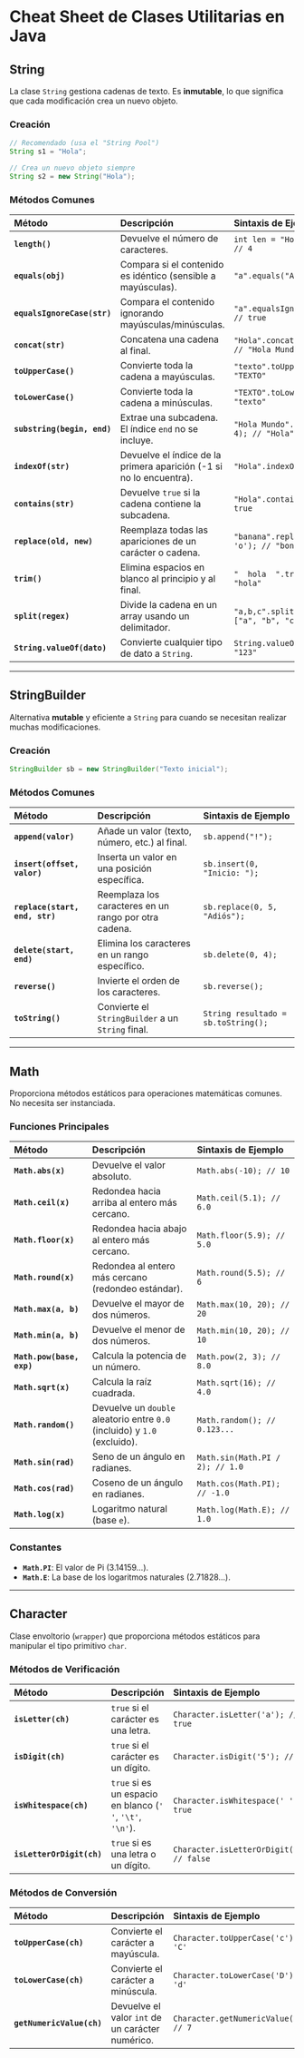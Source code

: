 # Cheat Sheet de Clases Utilitarias en Java

## String

La clase `String` gestiona cadenas de texto. Es **inmutable**, lo que significa que cada modificación crea un nuevo objeto.

### Creación

```java
// Recomendado (usa el "String Pool")
String s1 = "Hola";

// Crea un nuevo objeto siempre
String s2 = new String("Hola");
```

### Métodos Comunes

| Método | Descripción | Sintaxis de Ejemplo |
| :--- | :--- | :--- |
| **`length()`** | Devuelve el número de caracteres. | `int len = "Hola".length(); // 4` |
| **`equals(obj)`** | Compara si el contenido es idéntico (sensible a mayúsculas). | `"a".equals("A"); // false` |
| **`equalsIgnoreCase(str)`**| Compara el contenido ignorando mayúsculas/minúsculas. | `"a".equalsIgnoreCase("A"); // true` |
| **`concat(str)`** | Concatena una cadena al final. | `"Hola".concat(" Mundo"); // "Hola Mundo"` |
| **`toUpperCase()`** | Convierte toda la cadena a mayúsculas. | `"texto".toUpperCase(); // "TEXTO"` |
| **`toLowerCase()`** | Convierte toda la cadena a minúsculas. | `"TEXTO".toLowerCase(); // "texto"` |
| **`substring(begin, end)`**| Extrae una subcadena. El índice `end` no se incluye. | `"Hola Mundo".substring(0, 4); // "Hola"` |
| **`indexOf(str)`** | Devuelve el índice de la primera aparición (-1 si no lo encuentra). | `"Hola".indexOf("la"); // 2` |
| **`contains(str)`** | Devuelve `true` si la cadena contiene la subcadena. | `"Hola".contains("ol"); // true` |
| **`replace(old, new)`** | Reemplaza todas las apariciones de un carácter o cadena. | `"banana".replace('a', 'o'); // "bonono"` |
| **`trim()`** | Elimina espacios en blanco al principio y al final. | `"  hola  ".trim(); // "hola"` |
| **`split(regex)`** | Divide la cadena en un array usando un delimitador. | `"a,b,c".split(","); // ["a", "b", "c"]` |
| **`String.valueOf(dato)`**| Convierte cualquier tipo de dato a `String`. | `String.valueOf(123); // "123"` |

---

## StringBuilder

Alternativa **mutable** y eficiente a `String` para cuando se necesitan realizar muchas modificaciones.

### Creación

```java
StringBuilder sb = new StringBuilder("Texto inicial");
```

### Métodos Comunes

| Método | Descripción | Sintaxis de Ejemplo |
| :--- | :--- | :--- |
| **`append(valor)`** | Añade un valor (texto, número, etc.) al final. | `sb.append("!");` |
| **`insert(offset, valor)`**| Inserta un valor en una posición específica. | `sb.insert(0, "Inicio: ");` |
| **`replace(start, end, str)`**| Reemplaza los caracteres en un rango por otra cadena. | `sb.replace(0, 5, "Adiós");` |
| **`delete(start, end)`** | Elimina los caracteres en un rango específico. | `sb.delete(0, 4);` |
| **`reverse()`** | Invierte el orden de los caracteres. | `sb.reverse();` |
| **`toString()`** | Convierte el `StringBuilder` a un `String` final. | `String resultado = sb.toString();` |

---

## Math

Proporciona métodos estáticos para operaciones matemáticas comunes. No necesita ser instanciada.

### Funciones Principales

| Método | Descripción | Sintaxis de Ejemplo |
| :--- | :--- | :--- |
| **`Math.abs(x)`** | Devuelve el valor absoluto. | `Math.abs(-10); // 10` |
| **`Math.ceil(x)`** | Redondea hacia arriba al entero más cercano. | `Math.ceil(5.1); // 6.0` |
| **`Math.floor(x)`** | Redondea hacia abajo al entero más cercano. | `Math.floor(5.9); // 5.0` |
| **`Math.round(x)`** | Redondea al entero más cercano (redondeo estándar). | `Math.round(5.5); // 6` |
| **`Math.max(a, b)`** | Devuelve el mayor de dos números. | `Math.max(10, 20); // 20` |
| **`Math.min(a, b)`** | Devuelve el menor de dos números. | `Math.min(10, 20); // 10` |
| **`Math.pow(base, exp)`**| Calcula la potencia de un número. | `Math.pow(2, 3); // 8.0` |
| **`Math.sqrt(x)`** | Calcula la raíz cuadrada. | `Math.sqrt(16); // 4.0` |
| **`Math.random()`** | Devuelve un `double` aleatorio entre `0.0` (incluido) y `1.0` (excluido). | `Math.random(); // 0.123...` |
| **`Math.sin(rad)`** | Seno de un ángulo en radianes. | `Math.sin(Math.PI / 2); // 1.0` |
| **`Math.cos(rad)`** | Coseno de un ángulo en radianes. | `Math.cos(Math.PI); // -1.0` |
| **`Math.log(x)`** | Logaritmo natural (base `e`). | `Math.log(Math.E); // 1.0` |

### Constantes

*   **`Math.PI`**: El valor de Pi (3.14159...).
*   **`Math.E`**: La base de los logaritmos naturales (2.71828...).

---

## Character

Clase envoltorio (`wrapper`) que proporciona métodos estáticos para manipular el tipo primitivo `char`.

### Métodos de Verificación

| Método | Descripción | Sintaxis de Ejemplo |
| :--- | :--- | :--- |
| **`isLetter(ch)`** | `true` si el carácter es una letra. | `Character.isLetter('a'); // true` |
| **`isDigit(ch)`** | `true` si el carácter es un dígito. | `Character.isDigit('5'); // true` |
| **`isWhitespace(ch)`** | `true` si es un espacio en blanco (`' '`, `'\t'`, `'\n'`). | `Character.isWhitespace(' '); // true` |
| **`isLetterOrDigit(ch)`**| `true` si es una letra o un dígito. | `Character.isLetterOrDigit('$'); // false`|

### Métodos de Conversión

| Método | Descripción | Sintaxis de Ejemplo |
| :--- | :--- | :--- |
| **`toUpperCase(ch)`** | Convierte el carácter a mayúscula. | `Character.toUpperCase('c'); // 'C'` |
| **`toLowerCase(ch)`** | Convierte el carácter a minúscula. | `Character.toLowerCase('D'); // 'd'` |
| **`getNumericValue(ch)`**| Devuelve el valor `int` de un carácter numérico. | `Character.getNumericValue('7'); // 7` |